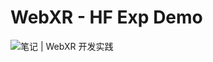 # WebXR - HF Exp Demo

![笔记 | WebXR 开发实践](https://cybrain.notion.site/WebXR-2b219c7b30184c58add9467d398cceb7)